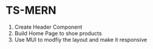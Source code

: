 # TS-MERN

1. Create Header Component
2. Build Home Page to shoe products
3. Use MUI to modfiy the layout and make it responsive
